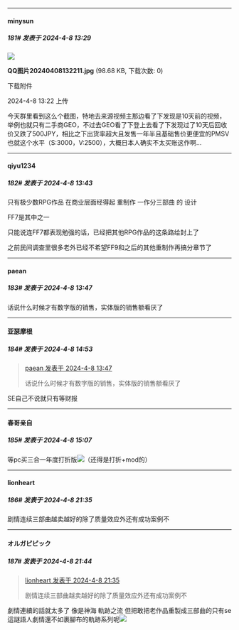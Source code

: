 ﻿
*****

####  minysun  
##### 181#       发表于 2024-4-8 13:29

<img src="https://img.saraba1st.com/forum/202404/08/132223hgt9mv4ivstqntqv.jpg" referrerpolicy="no-referrer">

<strong>QQ图片20240408132211.jpg</strong> (98.68 KB, 下载次数: 0)

下载附件

2024-4-8 13:22 上传

今天群里看到这么个截图，特地去来源视频主那边看了下发现是10天前的视频，举例也就只有二手商GEO，不过去GEO看了下登上去看了下发现过了10天后回收价又跌了500JPY，相比之下出货率超大且发售一年半且基础售价更便宜的PMSV也就这个水平（S:3000，V:2500），大概日本人确实不太买账这作啊...


*****

####  qiyu1234  
##### 182#       发表于 2024-4-8 13:43

只有极少数RPG作品 在商业层面经得起 重制作 一作分三部曲 的 设计

FF7是其中之一

只能说连FF7都表现勉强的话，已经把其他RPG作品的这条路给封上了

之前民间调查里很多老外已经不希望FF9和之后的其他重制作再搞分章节了


*****

####  paean  
##### 183#       发表于 2024-4-8 13:47

话说什么时候才有数字版的销售，实体版的销售额看厌了


*****

####  亚瑟摩根  
##### 184#       发表于 2024-4-8 14:53

<blockquote><a href="httphttps://bbs.saraba1st.com/2b/forum.php?mod=redirect&amp;goto=findpost&amp;pid=64524160&amp;ptid=2177622" target="_blank">paean 发表于 2024-4-8 13:47</a>

话说什么时候才有数字版的销售，实体版的销售额看厌了</blockquote>
SE自己不说就只有等财报


*****

####  春哥亲自  
##### 185#       发表于 2024-4-8 15:07

等pc买三合一年度打折版<img src="https://static.saraba1st.com/image/smiley/face2017/067.png" referrerpolicy="no-referrer">（还得是打折+mod的）


*****

####  lionheart  
##### 186#       发表于 2024-4-8 21:35

剧情连续三部曲越卖越好的除了质量效应外还有成功案例不


*****

####  オルガピピック  
##### 187#       发表于 2024-4-8 21:44

<blockquote><a href="httphttps://bbs.saraba1st.com/2b/forum.php?mod=redirect&amp;goto=findpost&amp;pid=64529672&amp;ptid=2177622" target="_blank">lionheart 发表于 2024-4-8 21:35</a>

剧情连续三部曲越卖越好的除了质量效应外还有成功案例不</blockquote>
劇情連續的話就太多了 像是神海 軌跡之流 但把敢把老作品重製成三部曲的只有se 這謎語人劇情還不如裹腳布的軌跡系列呢<img src="https://static.saraba1st.com/image/smiley/face2017/022.png" referrerpolicy="no-referrer">

